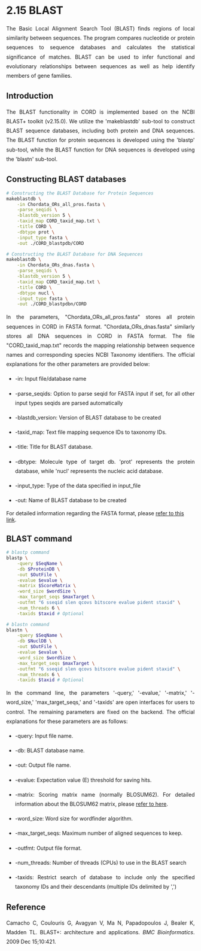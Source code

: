 # 2.15 BLAST

<p style="text-align:justify; line-height: 1.8; ">The Basic Local Alignment Search Tool (BLAST) finds regions of local similarity between sequences. The program compares nucleotide or protein sequences to sequence databases and calculates the statistical significance of matches. BLAST can be used to infer functional and evolutionary relationships between sequences as well as help identify members of gene families.</p>

## Introduction

<p style="text-align:justify; line-height: 1.8; ">The BLAST functionality in CORD is implemented based on the NCBI BLAST+ toolkit (v2.15.0). We utilize the 'makeblastdb' sub-tool to construct BLAST sequence databases, including both protein and DNA sequences. The BLAST function for protein sequences is developed using the 'blastp' sub-tool, while the BLAST function for DNA sequences is developed using the 'blastn' sub-tool.</p>

## Constructing BLAST databases

```bash
# Constructing the BLAST Database for Protein Sequences
makeblastdb \
    -in Chordata_ORs_all_pros.fasta \
    -parse_seqids \
    -blastdb_version 5 \
    -taxid_map CORD_taxid_map.txt \
    -title CORD \
    -dbtype prot \
    -input_type fasta \
    -out ./CORD_blastpdb/CORD
```

```bash
# Constructing the BLAST Database for DNA Sequences
makeblastdb \
    -in Chordata_ORs_dnas.fasta \
    -parse_seqids \
    -blastdb_version 5 \
    -taxid_map CORD_taxid_map.txt \
    -title CORD \
    -dbtype nucl \
    -input_type fasta \
    -out ./CORD_blastpdbn/CORD
```

<p style="text-align:justify; line-height: 1.8; ">In the parameters, "Chordata_ORs_all_pros.fasta" stores all protein sequences in CORD in FASTA format. "Chordata_ORs_dnas.fasta" similarly stores all DNA sequences in CORD in FASTA format. The file "CORD_taxid_map.txt" records the mapping relationship between sequence names and corresponding species NCBI Taxonomy identifiers. The official explanations for the other parameters are provided below:</p>

* <p style="text-align:justify; line-height: 1.8; ">-in: Input file/database name</p>
* <p style="text-align:justify; line-height: 1.8; ">-parse_seqids: Option to parse seqid for FASTA input if set, for all other input types seqids are parsed automatically</p>
* <p style="text-align:justify; line-height: 1.8; ">-blastdb_version: Version of BLAST database to be created</p>
* <p style="text-align:justify; line-height: 1.8; ">-taxid_map: Text file mapping sequence IDs to taxonomy IDs.</p>
* <p style="text-align:justify; line-height: 1.8; ">-title: Title for BLAST database.</p>
* <p style="text-align:justify; line-height: 1.8; ">-dbtype: Molecule type of target db.  'prot' represents the protein database, while 'nucl' represents the nucleic acid database.</p>
* <p style="text-align:justify; line-height: 1.8; ">-input_type: Type of the data specified in input_file</p>
* <p style="text-align:justify; line-height: 1.8; ">-out: Name of BLAST database to be created</p>

For detailed information regarding the FASTA format, please [refer to this link](./2-DataIntroduction/2.17-FileFormat.md).

## BLAST command

```bash
# blastp command
blastp \
    -query $SeqName \
    -db $ProteinDB \
    -out $OutFile \
    -evalue $evalue \
    -matrix $ScoreMatrix \
    -word_size $wordSize \
    -max_target_seqs $maxTarget \
    -outfmt "6 sseqid slen qcovs bitscore evalue pident staxid" \
    -num_threads 6 \
    -taxids $taxid # Optional
```

```bash
# blastn command
blastn \
    -query $SeqName \
    -db $NuclDB \
    -out $OutFile \
    -evalue $evalue \
    -word_size $wordSize \
    -max_target_seqs $maxTarget \
    -outfmt "6 sseqid slen qcovs bitscore evalue pident staxid" \
    -num_threads 6 \
    -taxids $taxid # Optional
```

<p style="text-align:justify; line-height: 1.8; ">In the command line, the parameters '-query,' '-evalue,' '-matrix,' '-word_size,' 'max_target_seqs,' and '-taxids' are open interfaces for users to control. The remaining parameters are fixed on the backend. The official explanations for these parameters are as follows:</p>

* <p style="text-align:justify; line-height: 1.8; ">-query: Input file name.</p>
* <p style="text-align:justify; line-height: 1.8; ">-db: BLAST database name.</p>
* <p style="text-align:justify; line-height: 1.8; ">-out: Output file name.</p>
* <p style="text-align:justify; line-height: 1.8; ">-evalue: Expectation value (E) threshold for saving hits.</p>
* <p style="text-align:justify; line-height: 1.8; ">-matrix: Scoring matrix name (normally BLOSUM62). For detailed information about the BLOSUM62 matrix, please <a href="#/./2-DataIntroduction/2.19-BLOSUMmatrix.md">refer to here</a>.</p>
* <p style="text-align:justify; line-height: 1.8; ">-word_size: Word size for wordfinder algorithm.</p>
* <p style="text-align:justify; line-height: 1.8; ">-max_target_seqs: Maximum number of aligned sequences to keep.</p>
* <p style="text-align:justify; line-height: 1.8; ">-outfmt: Output file format.</p>
* <p style="text-align:justify; line-height: 1.8; ">-num_threads: Number of threads (CPUs) to use in the BLAST search</p>
* <p style="text-align:justify; line-height: 1.8; ">-taxids: Restrict search of database to include only the specified taxonomy IDs and their descendants (multiple IDs delimited by ',')</p>

## Reference

<p style="text-align:justify; line-height: 1.8; ">Camacho C, Coulouris G, Avagyan V, Ma N, Papadopoulos J, Bealer K, Madden TL. BLAST+: architecture and applications. <i>BMC Bioinformatics</i>. 2009 Dec 15;10:421.</p>

